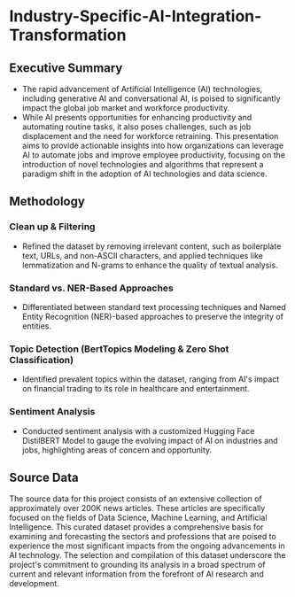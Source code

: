 # Industry-Specific-AI-Integration-Transformation

## Executive Summary

* The rapid advancement of Artificial Intelligence (AI) technologies, including generative AI and conversational AI, is poised to significantly impact the global job market and workforce productivity.
* While AI presents opportunities for enhancing productivity and automating routine tasks, it also poses challenges, such as job displacement and the need for workforce retraining. This presentation aims to provide actionable insights into how organizations can leverage AI to automate jobs and improve employee productivity, focusing on the introduction of novel technologies and algorithms that represent a paradigm shift in the adoption of AI technologies and data science.

## Methodology

### Clean up & Filtering
   
   * Refined the dataset by removing irrelevant content, such as boilerplate text, URLs, and non-ASCII characters, and applied techniques like lemmatization and N-grams to enhance the quality of textual analysis.

### Standard vs. NER-Based Approaches

 * Differentiated between standard text processing techniques and Named Entity Recognition (NER)-based approaches to preserve the integrity of entities.

### Topic Detection (BertTopics Modeling & Zero Shot Classification)

 * Identified prevalent topics within the dataset, ranging from AI's impact on financial trading to its role in healthcare and entertainment.

### Sentiment Analysis

 * Conducted sentiment analysis with a customized Hugging Face DistilBERT Model to gauge the evolving impact of AI on industries and jobs, highlighting areas of concern and opportunity.

## Source Data

The source data for this project consists of an extensive collection of approximately over 200K news articles. These articles are specifically focused on the fields of Data Science, Machine Learning, and Artificial Intelligence. This curated dataset provides a comprehensive basis for examining and forecasting the sectors and professions that are poised to experience the most significant impacts from the ongoing advancements in AI technology. The selection and compilation of this dataset underscore the project's commitment to grounding its analysis in a broad spectrum of current and relevant information from the forefront of AI research and development.
